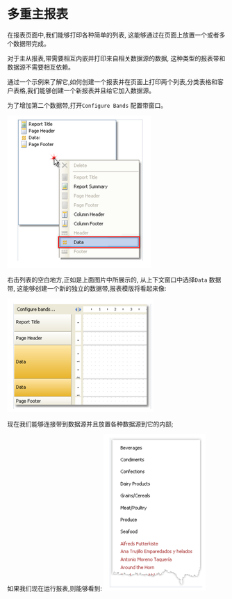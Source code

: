 # 多重主报表

在报表页面中,我们能够打印各种简单的列表, 这能够通过在页面上放置一个或者多个数据带完成。

对于主从报表,带需要相互内嵌并打印来自相关数据源的数据, 这种类型的报表带和数据源不需要相互依赖。

通过一个示例来了解它,如何创建一个报表并在页面上打印两个列表,分类表格和客户表格,我们能够创建一个新报表并且给它加入数据源。

为了增加第二个数据带,打开`Configure Bands` 配置带窗口。

![img_45.png](img_45.png)

右击列表的空白地方,正如是上面图片中所展示的, 从上下文窗口中选择`Data` 数据带, 这能够创建一个新的独立的数据带,报表模版将看起来像:

![img_46.png](img_46.png)

现在我们能够连接带到数据源并且放置各种数据源到它的内部;

如果我们现在运行报表,则能够看到:
![img_47.png](img_47.png)